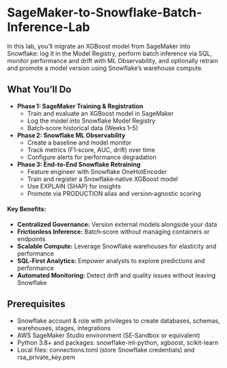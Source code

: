 # SageMaker-to-Snowflake-Batch-Inference-Lab
In this lab, you’ll migrate an XGBoost model from SageMaker into Snowflake: log it in the Model Registry, perform batch inference via SQL, monitor performance and drift with ML Observability, and optionally retrain and promote a model version using Snowflake’s warehouse compute.

## What You’ll Do
- **Phase 1: SageMaker Training & Registration**
  - Train and evaluate an XGBoost model in SageMaker
  - Log the model into Snowflake Model Registry
  - Batch‑score historical data (Weeks 1–5)
- **Phase 2: Snowflake ML Observability**
  - Create a baseline and model monitor
  - Track metrics (F1‑score, AUC, drift) over time
  - Configure alerts for performance degradation
- **Phase 3: End‑to‑End Snowflake Retraining**
  - Feature engineer with Snowflake OneHotEncoder
  - Train and register a Snowflake‑native XGBoost model
  - Use EXPLAIN (SHAP) for insights
  - Promote via PRODUCTION alias and version‑agnostic scoring

#### Key Benefits:
- **Centralized Governance:** Version external models alongside your data
- **Frictionless Inference:** Batch‑score without managing containers or endpoints
- **Scalable Compute:** Leverage Snowflake warehouses for elasticity and performance
- **SQL‑First Analytics:** Empower analysts to explore predictions and performance
- **Automated Monitoring:** Detect drift and quality issues without leaving Snowflake

## Prerequisites
- Snowflake account & role with privileges to create databases, schemas, warehouses, stages, integrations
- AWS SageMaker Studio environment (SE‑Sandbox or equivalent)
- Python 3.8+ and packages: snowflake-ml-python, xgboost, scikit-learn
- Local files: connections.toml (store Snowflake credentials) and rsa_private_key.pem
